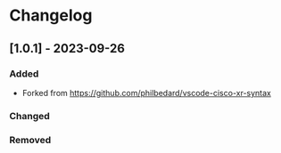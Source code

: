 # Changelog

## [1.0.1] - 2023-09-26

### Added

* Forked from https://github.com/philbedard/vscode-cisco-xr-syntax  

### Changed
  

### Removed


